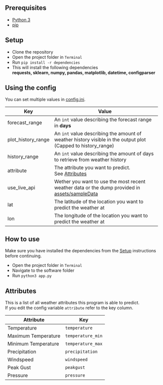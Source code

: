 ## Prerequisites
* [Python 3](https://www.python.org/downloads/)
* [pip](https://pypi.org/project/pip/)
## Setup <a name="setup"></a>
* Clone the repository
* Open the project folder in `Terminal`
* Run `pip install -r dependencies`
* This will install the following dependencies  
**requests, sklearn, numpy, pandas, matplotlib, datetime, configparser**
## Using the config
You can set multiple values in [config.ini](config.ini).

| Key                | Value                                                                                                                   |
| --------------     | ----------------------------------------------------------------------------------------------------------------------- |
| forecast_range     | An `int` value describing the forecast range in **days**                                                                |
| plot_history_range | An `int` value describing the amount of weather history visible in the output plot (Capped to history_range)
| history_range      | An `int` value describing the amount of days to retrieve from weather history                                           |
| attribute          | The attribute you want to predict. <br>See [Attributes](#attributes)                                                    |
| use_live_api       | Wether you want to use the most recent weather data or the dump provided in [assets/sampleData](assets/sampleData.json) |
| lat                | The latitude of the location you want to predict the weather at                                                         |
| lon                | The longitude of the location you want to predict the weather at                                                        |

## How to use <a name="tutorial"></a>
Make sure you have installed the dependencies from the [Setup](#setup) instructions before continuing.

* Open the project folder in `Terminal`
* Navigate to the software folder
* Run `python3 app.py`
## Attributes <a name="attributes"></a>
This is a list of all weather attributes this program is able to predict.  
If you edit the config variable `attribute` refer to the key column.

| Attribute           | Key               |
| ------------------- | ----------------- |
| Temperature         | `temperature`     |
| Maximum Temperature | `temperature_min` |
| Minimum Temperature | `temperature_max` |
| Precipitation       | `precipitation`   |
| Windspeed           | `windspeed`       |
| Peak Gust           | `peakgust`        |
| Pressure            | `pressure`        |
